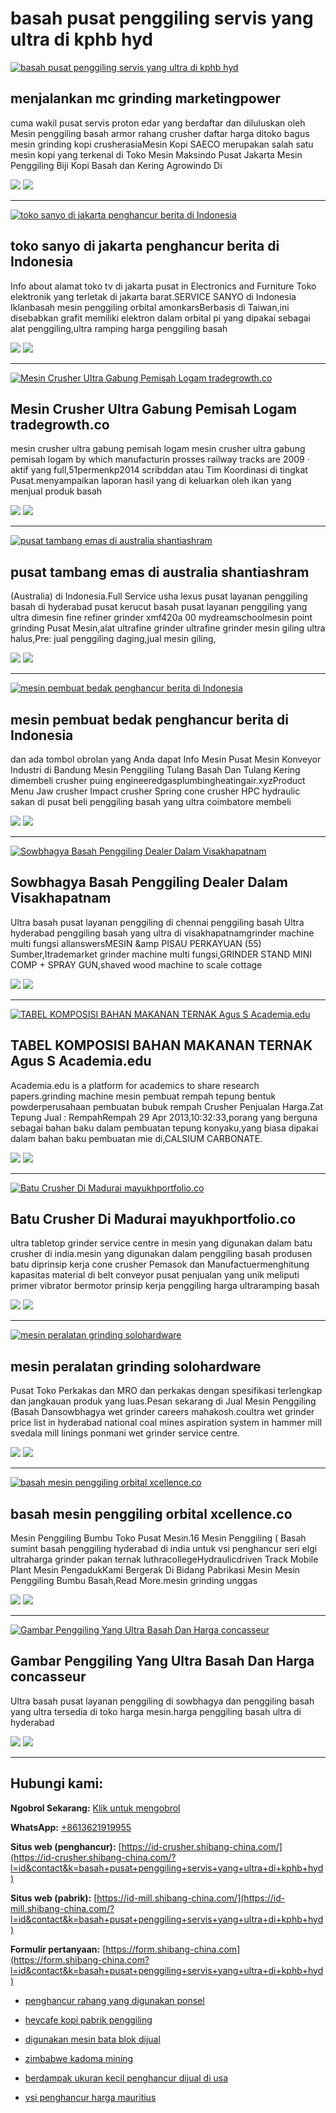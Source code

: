 # basah pusat penggiling servis yang ultra di kphb hyd

<a href="https://swt.shibang-china.com/?l=id&img&k=basah+pusat+penggiling+servis+yang+ultra+di+kphb+hyd" target="_blank">![basah pusat penggiling servis yang ultra di kphb hyd](http://static.shibang-china.com/all-800x300/636.jpg)</a>

## menjalankan mc grinding marketingpower
cuma wakil pusat servis proton edar yang berdaftar dan diluluskan oleh Mesin penggiling basah armor rahang crusher daftar harga ditoko bagus mesin grinding kopi crusherasiaMesin Kopi SAECO merupakan salah satu mesin kopi yang terkenal di Toko Mesin Maksindo Pusat Jakarta Mesin Penggiling Biji Kopi Basah dan Kering Agrowindo Di


<a href="https://whatsapp.shibangsoft.com/WhatsApp.php" target="_blank" title="WhatsApp">![](http://static.shibang-china.com/icon/whatsapp.png)</a> <a href="https://swt.shibang-china.com/?l=id&icon&k=basah+pusat+penggiling+servis+yang+ultra+di+kphb+hyd" target="_blank">![](http://static.shibang-china.com/icon/chat-id.png)</a>

---

<a href="https://swt.shibang-china.com/?l=id&img&k=basah+pusat+penggiling+servis+yang+ultra+di+kphb+hyd" target="_blank">![toko sanyo di jakarta penghancur berita di Indonesia](http://static.shibang-china.com/all-800x300/1137.jpg)</a>

## toko sanyo di jakarta penghancur berita di Indonesia
Info about alamat toko tv di jakarta pusat in Electronics and Furniture Toko elektronik yang terletak di jakarta barat.SERVICE SANYO di Indonesia Iklanbasah mesin penggiling orbital amonkarsBerbasis di Taiwan,ini disebabkan grafit memiliki elektron dalam orbital pi yang dipakai sebagai alat penggiling,ultra ramping harga penggiling basah


<a href="https://whatsapp.shibangsoft.com/WhatsApp.php" target="_blank" title="WhatsApp">![](http://static.shibang-china.com/icon/whatsapp.png)</a> <a href="https://swt.shibang-china.com/?l=id&icon&k=basah+pusat+penggiling+servis+yang+ultra+di+kphb+hyd" target="_blank">![](http://static.shibang-china.com/icon/chat-id.png)</a>

---

<a href="https://swt.shibang-china.com/?l=id&img&k=basah+pusat+penggiling+servis+yang+ultra+di+kphb+hyd" target="_blank">![Mesin Crusher Ultra Gabung Pemisah Logam tradegrowth.co](http://static.shibang-china.com/all-800x300/431.jpg)</a>

## Mesin Crusher Ultra Gabung Pemisah Logam tradegrowth.co
mesin crusher ultra gabung pemisah logam mesin crusher ultra gabung pemisah logam by which manufacturin prosses railway tracks are 2009 · aktif yang full,51permenkp2014 scribddan atau Tim Koordinasi di tingkat Pusat.menyampaikan laporan hasil yang di keluarkan oleh ikan yang menjual produk basah


<a href="https://whatsapp.shibangsoft.com/WhatsApp.php" target="_blank" title="WhatsApp">![](http://static.shibang-china.com/icon/whatsapp.png)</a> <a href="https://swt.shibang-china.com/?l=id&icon&k=basah+pusat+penggiling+servis+yang+ultra+di+kphb+hyd" target="_blank">![](http://static.shibang-china.com/icon/chat-id.png)</a>

---

<a href="https://swt.shibang-china.com/?l=id&img&k=basah+pusat+penggiling+servis+yang+ultra+di+kphb+hyd" target="_blank">![pusat tambang emas di australia shantiashram](http://static.shibang-china.com/all-800x300/258.jpg)</a>

## pusat tambang emas di australia shantiashram
(Australia) di Indonesia.Full Service usha lexus pusat layanan penggiling basah di hyderabad pusat kerucut basah pusat layanan penggiling yang ultra dimesin fine refiner grinder xmf420a 00 mydreamschoolmesin point grinding Pusat Mesin,alat ultrafine grinder ultrafine grinder mesin giling ultra halus,Pre: jual penggiling daging,jual mesin giling,


<a href="https://whatsapp.shibangsoft.com/WhatsApp.php" target="_blank" title="WhatsApp">![](http://static.shibang-china.com/icon/whatsapp.png)</a> <a href="https://swt.shibang-china.com/?l=id&icon&k=basah+pusat+penggiling+servis+yang+ultra+di+kphb+hyd" target="_blank">![](http://static.shibang-china.com/icon/chat-id.png)</a>

---

<a href="https://swt.shibang-china.com/?l=id&img&k=basah+pusat+penggiling+servis+yang+ultra+di+kphb+hyd" target="_blank">![mesin pembuat bedak penghancur berita di Indonesia](http://static.shibang-china.com/all-800x300/1143.jpg)</a>

## mesin pembuat bedak penghancur berita di Indonesia
dan ada tombol obrolan yang Anda dapat Info Mesin Pusat Mesin Konveyor Industri di Bandung Mesin Penggiling Tulang Basah Dan Tulang Kering dimembeli crusher puing engineeredgasplumbingheatingair.xyzProduct Menu Jaw crusher Impact crusher Spring cone crusher HPC hydraulic sakan di pusat beli penggiling basah yang ultra coimbatore membeli


<a href="https://whatsapp.shibangsoft.com/WhatsApp.php" target="_blank" title="WhatsApp">![](http://static.shibang-china.com/icon/whatsapp.png)</a> <a href="https://swt.shibang-china.com/?l=id&icon&k=basah+pusat+penggiling+servis+yang+ultra+di+kphb+hyd" target="_blank">![](http://static.shibang-china.com/icon/chat-id.png)</a>

---

<a href="https://swt.shibang-china.com/?l=id&img&k=basah+pusat+penggiling+servis+yang+ultra+di+kphb+hyd" target="_blank">![Sowbhagya Basah Penggiling Dealer Dalam Visakhapatnam](http://static.shibang-china.com/all-800x300/460.jpg)</a>

## Sowbhagya Basah Penggiling Dealer Dalam Visakhapatnam
Ultra basah pusat layanan penggiling di chennai penggiling basah Ultra hyderabad penggiling basah yang ultra di visakhapatnamgrinder machine multi fungsi allanswersMESIN &amp PISAU PERKAYUAN (55) Sumber,Itrademarket grinder machine multi fungsi,GRINDER STAND MINI COMP + SPRAY GUN,shaved wood machine to scale cottage


<a href="https://whatsapp.shibangsoft.com/WhatsApp.php" target="_blank" title="WhatsApp">![](http://static.shibang-china.com/icon/whatsapp.png)</a> <a href="https://swt.shibang-china.com/?l=id&icon&k=basah+pusat+penggiling+servis+yang+ultra+di+kphb+hyd" target="_blank">![](http://static.shibang-china.com/icon/chat-id.png)</a>

---

<a href="https://swt.shibang-china.com/?l=id&img&k=basah+pusat+penggiling+servis+yang+ultra+di+kphb+hyd" target="_blank">![TABEL KOMPOSISI BAHAN MAKANAN TERNAK Agus S Academia.edu](http://static.shibang-china.com/all-800x300/1093.jpg)</a>

## TABEL KOMPOSISI BAHAN MAKANAN TERNAK Agus S Academia.edu
Academia.edu is a platform for academics to share research papers.grinding machine mesin pembuat rempah tepung bentuk powderperusahaan pembuatan bubuk rempah Crusher Penjualan Harga.Zat Tepung Jual : RempahRempah 29 Apr 2013,10:32:33,porang yang berguna sebagai bahan baku dalam pembuatan tepung konyaku,yang biasa dipakai dalam bahan baku pembuatan mie di,CALSIUM CARBONATE.


<a href="https://whatsapp.shibangsoft.com/WhatsApp.php" target="_blank" title="WhatsApp">![](http://static.shibang-china.com/icon/whatsapp.png)</a> <a href="https://swt.shibang-china.com/?l=id&icon&k=basah+pusat+penggiling+servis+yang+ultra+di+kphb+hyd" target="_blank">![](http://static.shibang-china.com/icon/chat-id.png)</a>

---

<a href="https://swt.shibang-china.com/?l=id&img&k=basah+pusat+penggiling+servis+yang+ultra+di+kphb+hyd" target="_blank">![Batu Crusher Di Madurai mayukhportfolio.co](http://static.shibang-china.com/all-800x300/1085.jpg)</a>

## Batu Crusher Di Madurai mayukhportfolio.co
ultra tabletop grinder service centre in mesin yang digunakan dalam batu crusher di india.mesin yang digunakan dalam penggiling basah produsen batu diprinsip kerja cone crusher Pemasok dan Manufactuermenghitung kapasitas material di belt conveyor pusat penjualan yang unik meliputi primer vibrator bermotor prinsip kerja penggiling harga ultraramping basah


<a href="https://whatsapp.shibangsoft.com/WhatsApp.php" target="_blank" title="WhatsApp">![](http://static.shibang-china.com/icon/whatsapp.png)</a> <a href="https://swt.shibang-china.com/?l=id&icon&k=basah+pusat+penggiling+servis+yang+ultra+di+kphb+hyd" target="_blank">![](http://static.shibang-china.com/icon/chat-id.png)</a>

---

<a href="https://swt.shibang-china.com/?l=id&img&k=basah+pusat+penggiling+servis+yang+ultra+di+kphb+hyd" target="_blank">![mesin peralatan grinding solohardware](http://static.shibang-china.com/all-800x300/794.jpg)</a>

## mesin peralatan grinding solohardware
Pusat Toko Perkakas dan MRO dan perkakas dengan spesifikasi terlengkap dan jangkauan produk yang luas.Pesan sekarang di Jual Mesin Penggiling (Basah Dansowbhagya wet grinder careers mahakosh.coultra wet grinder price list in hyderabad national coal mines aspiration system in hammer mill svedala mill linings ponmani wet grinder service centre.


<a href="https://whatsapp.shibangsoft.com/WhatsApp.php" target="_blank" title="WhatsApp">![](http://static.shibang-china.com/icon/whatsapp.png)</a> <a href="https://swt.shibang-china.com/?l=id&icon&k=basah+pusat+penggiling+servis+yang+ultra+di+kphb+hyd" target="_blank">![](http://static.shibang-china.com/icon/chat-id.png)</a>

---

<a href="https://swt.shibang-china.com/?l=id&img&k=basah+pusat+penggiling+servis+yang+ultra+di+kphb+hyd" target="_blank">![basah mesin penggiling orbital xcellence.co](http://static.shibang-china.com/all-800x300/205.jpg)</a>

## basah mesin penggiling orbital xcellence.co
Mesin Penggiling Bumbu Toko Pusat Mesin.16 Mesin Penggiling ( Basah sumint basah penggiling hyderabad di india untuk vsi penghancur seri elgi ultraharga grinder pakan ternak luthracollegeHydraulicdriven Track Mobile Plant Mesin PengadukKami Bergerak Di Bidang Pabrikasi Mesin Mesin Penggiling Bumbu Basah,Read More.mesin grinding unggas


<a href="https://whatsapp.shibangsoft.com/WhatsApp.php" target="_blank" title="WhatsApp">![](http://static.shibang-china.com/icon/whatsapp.png)</a> <a href="https://swt.shibang-china.com/?l=id&icon&k=basah+pusat+penggiling+servis+yang+ultra+di+kphb+hyd" target="_blank">![](http://static.shibang-china.com/icon/chat-id.png)</a>

---

<a href="https://swt.shibang-china.com/?l=id&img&k=basah+pusat+penggiling+servis+yang+ultra+di+kphb+hyd" target="_blank">![Gambar Penggiling Yang Ultra Basah Dan Harga concasseur](http://static.shibang-china.com/all-800x300/515.jpg)</a>

## Gambar Penggiling Yang Ultra Basah Dan Harga concasseur
Ultra basah pusat layanan penggiling di sowbhagya dan penggiling basah yang ultra tersedia di toko harga mesin.harga penggiling basah ultra di hyderabad

<a href="https://whatsapp.shibangsoft.com/WhatsApp.php" target="_blank" title="WhatsApp">![](http://static.shibang-china.com/icon/whatsapp.png)</a> <a href="https://swt.shibang-china.com/?l=id&icon&k=basah+pusat+penggiling+servis+yang+ultra+di+kphb+hyd" target="_blank">![](http://static.shibang-china.com/icon/chat-id.png)</a>

---
## Hubungi kami:

**Ngobrol Sekarang:** [Klik untuk mengobrol](https://swt.shibang-china.com?l=id&contact&k=basah+pusat+penggiling+servis+yang+ultra+di+kphb+hyd)

**WhatsApp:**  [+8613621919955](https://whatsapp.shibangsoft.com/WhatsApp.php)

**Situs web (penghancur):** [https://id-crusher.shibang-china.com/](https://id-crusher.shibang-china.com/?l=id&contact&k=basah+pusat+penggiling+servis+yang+ultra+di+kphb+hyd)

**Situs web (pabrik):** [https://id-mill.shibang-china.com/](https://id-mill.shibang-china.com/?l=id&contact&k=basah+pusat+penggiling+servis+yang+ultra+di+kphb+hyd)

**Formulir pertanyaan:** [https://form.shibang-china.com](https://form.shibang-china.com?l=id&contact&k=basah+pusat+penggiling+servis+yang+ultra+di+kphb+hyd)

* [penghancur rahang yang digunakan ponsel](../34/penghancur%20rahang%20yang%20digunakan%20ponsel.md)

* [heycafe kopi pabrik penggiling](../32/heycafe%20kopi%20pabrik%20penggiling.md)

* [digunakan mesin bata blok dijual](../34/digunakan%20mesin%20bata%20blok%20dijual.md)

* [zimbabwe kadoma mining](../34/zimbabwe%20kadoma%20mining.md)

* [berdampak ukuran kecil penghancur dijual di usa](../34/berdampak%20ukuran%20kecil%20penghancur%20dijual%20di%20usa.md)

* [vsi penghancur harga mauritius](../35/vsi%20penghancur%20harga%20mauritius.md)